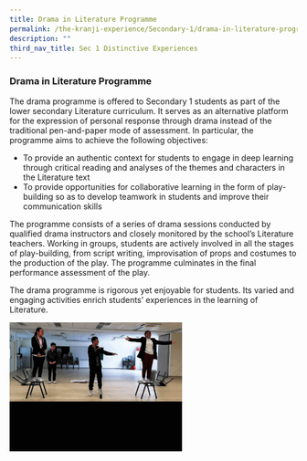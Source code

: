 ```yaml
---
title: Drama in Literature Programme
permalink: /the-kranji-experience/Secondary-1/drama-in-literature-programme/
description: ""
third_nav_title: Sec 1 Distinctive Experiences
---
```


### Drama in Literature Programme
  
The drama programme is offered to Secondary 1 students as part of the lower secondary Literature curriculum. It serves as an alternative platform for the expression of personal response through drama instead of the traditional pen-and-paper mode of assessment. In particular, the programme aims to achieve the following objectives: 

  

 *   To provide an authentic context for students to engage in deep learning through critical reading and analyses of the themes and characters in the Literature text 
 *   To provide opportunities for collaborative learning in the form of play-building so as to develop teamwork in students and improve their communication skills 

The programme consists of a series of drama sessions conducted by qualified drama instructors and closely monitored by the school’s Literature teachers. Working in groups, students are actively involved in all the stages of play-building, from script writing, improvisation of props and costumes to the production of the play. The programme culminates in the final performance assessment of the play. 

The drama programme is rigorous yet enjoyable for students. Its varied and engaging activities enrich students’ experiences in the learning of Literature.

<img src="/images/englit.gif" 
     style="width:60%">
